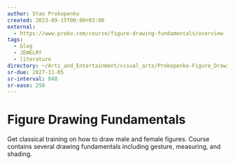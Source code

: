 ```yaml
---
author: Stan Prokopenko
created: 2023-09-15T00:00+03:00
external:
  - https://www.proko.com/course/figure-drawing-fundamentals/overview
tags:
  - blog
  - JEWELRY
  - literature
directory: ~/Arts_and_Entertainment/visual_arts/Prokopenko-Figure_Drawing_Fundamentals/
sr-due: 2027-11-05
sr-interval: 848
sr-ease: 250
---
```


# Figure Drawing Fundamentals

Get classical training on how to draw male and female figures. Course contains several drawing fundamentals including gesture, measuring, and shading.
